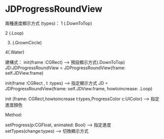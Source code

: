 # JDProgressRoundView

兩種進度顯示方式 (types)： 
1  (.DownToTop) 

2   (.Loop)


3. (.GrownCircle)

4(.Water)



建構式： init(frame :CGRect)  —>   預設顯示方式(.DownToTop)     
JD:JDProgressRoundView = JDProgressRoundView(frame: self.JDView.frame)

init(frame :CGRect , t :types)  —> 指定顯示方式
JD = JDProgressRoundView(frame: self.JDView.frame, howtoincrease: .Loop)

 init (frame: CGRect,howtoincrease t:types,ProgressColor c:UIColor)  —> 指定進度顏色

Method:

setProgress(p:CGFloat, animated: Bool) —>  指定進度
setTypes(change:types) —> 切換顯示方式
